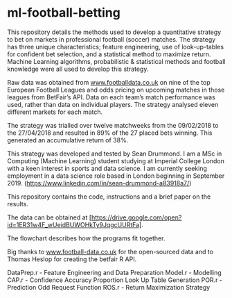 # ml-football-betting

This repository details the methods used to develop a quantitative strategy to bet on markets in professional football (soccer) matches. The strategy has three unique characteristics; feature engineering, use of look-up-tables for confident bet selection, and a statistical method to maximize return. Machine Learning algorithms, probabilistic & statistical methods and football knowledge were all used to develop this strategy.

Raw data was obtained from www.footballdata.co.uk on nine of the top European Football Leagues and odds pricing on upcoming matches in those leagues from BetFair’s API. Data on each team’s match performance was used, rather than data on individual players. The strategy analysed eleven different markets for each match.

The strategy was trialled over twelve matchweeks from the 09/02/2018 to the 27/04/2018 and resulted in 89% of the 27 placed bets winning. This generated an accumulative return of 38%.

This strategy was developed and tested by Sean Drummond. I am a MSc in Computing (Machine Learning) student studying at Imperial College London with a keen interest in sports and data science. I am currently seeking employment in a data science role based in London beginning in September 2019.
(https://www.linkedin.com/in/sean-drummond-a83918a7/)

This repository contains the code, instructions and a brief paper on the results.

The data can be obtained at [https://drive.google.com/open?id=1ER31w4F_wUeidBUWOHkTy9JqgcUURtFa].

The flowchart describes how the programs fit together.

Big thanks to www.football-data.co.uk for the open-sourced data and to Thomas Heslop for creating the betfair R API.

DataPrep.r - Feature Engineering and Data Preparation
Model.r - Modelling
CAP.r - Confidence Accuracy Proportion Look Up Table Generation
POR.r - Prediction Odd Request Function
ROS.r - Return Maximization Strategy

